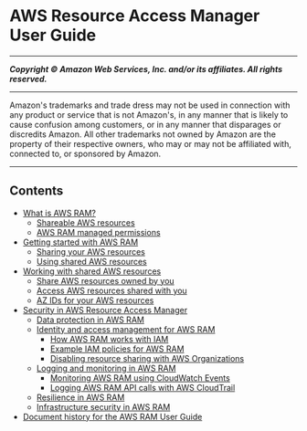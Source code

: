 # AWS Resource Access Manager User Guide

-----
*****Copyright &copy; Amazon Web Services, Inc. and/or its affiliates. All rights reserved.*****

-----
Amazon's trademarks and trade dress may not be used in 
     connection with any product or service that is not Amazon's, 
     in any manner that is likely to cause confusion among customers, 
     or in any manner that disparages or discredits Amazon. All other 
     trademarks not owned by Amazon are the property of their respective
     owners, who may or may not be affiliated with, connected to, or 
     sponsored by Amazon.

-----
## Contents
+ [What is AWS RAM?](what-is.md)
   + [Shareable AWS resources](shareable.md)
   + [AWS RAM managed permissions](permissions.md)
+ [Getting started with AWS RAM](getting-started.md)
   + [Sharing your AWS resources](getting-started-sharing.md)
   + [Using shared AWS resources](getting-started-shared.md)
+ [Working with shared AWS resources](working-with.md)
   + [Share AWS resources owned by you](working-with-sharing.md)
   + [Access AWS resources shared with you](working-with-shared.md)
   + [AZ IDs for your AWS resources](working-with-az-ids.md)
+ [Security in AWS Resource Access Manager](security.md)
   + [Data protection in AWS RAM](data-protection.md)
   + [Identity and access management for AWS RAM](control-access.md)
      + [How AWS RAM works with IAM](iam-policies.md)
      + [Example IAM policies for AWS RAM](iam-examples.md)
      + [Disabling resource sharing with AWS Organizations](disable-sharing.md)
   + [Logging and monitoring in AWS RAM](monitoring-overview.md)
      + [Monitoring AWS RAM using CloudWatch Events](using-cloudwatch-events.md)
      + [Logging AWS RAM API calls with AWS CloudTrail](logging-using-cloudtrail.md)
   + [Resilience in AWS RAM](disaster-recovery-resiliency.md)
   + [Infrastructure security in AWS RAM](infrastructure-security.md)
+ [Document history for the AWS RAM User Guide](doc-history.md)
